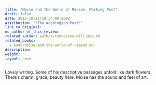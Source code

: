 ```yaml
---
title: "Moise and the World of Reason, Washing Post"
draft: false
date: 2015-10-21T19:34:00.000Z
attribution: "*The Washington Post*"
link_to_original:
nd_author_of_this_review:
related_author: author/tennessee-williams.md
related_books:
  - book/moise-and-the-world-of-reason.md
description:
weight:
layout: none
---
```

Lovely writing. Some of his descriptive passages unfold like dark flowers. There’s charm, grace, beauty here. Moise has the sound and feel of art.

